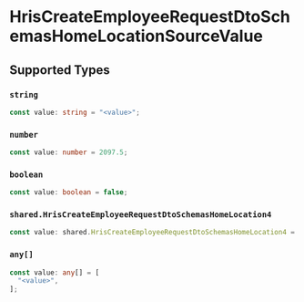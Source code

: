 # HrisCreateEmployeeRequestDtoSchemasHomeLocationSourceValue


## Supported Types

### `string`

```typescript
const value: string = "<value>";
```

### `number`

```typescript
const value: number = 2097.5;
```

### `boolean`

```typescript
const value: boolean = false;
```

### `shared.HrisCreateEmployeeRequestDtoSchemasHomeLocation4`

```typescript
const value: shared.HrisCreateEmployeeRequestDtoSchemasHomeLocation4 = {};
```

### `any[]`

```typescript
const value: any[] = [
  "<value>",
];
```

